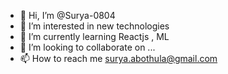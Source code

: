 - 👋 Hi, I’m @Surya-0804
- 👀 I’m interested in new technologies
- 🌱 I’m currently learning Reactjs , ML
- 💞️ I’m looking to collaborate on ...
- 📫 How to reach me surya.abothula@gmail.com

<!---
Surya-0804/Surya-0804 is a ✨ special ✨ repository because its `README.md` (this file) appears on your GitHub profile.
You can click the Preview link to take a look at your changes.
--->
